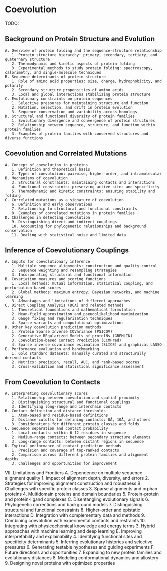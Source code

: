 # Coevolution

TODO:

## Background on Protein Structure and Evolution

    A. Overview of protein folding and the sequence-structure relationship
       1. Protein structure hierarchy: primary, secondary, tertiary, and quaternary structure
       2. Thermodynamic and kinetic aspects of protein folding
       3. Experimental methods to study protein folding: spectroscopy, calorimetry, and single-molecule techniques
    B. Sequence determinants of protein structure
       1. Role of amino acid properties: size, charge, hydrophobicity, and polarity
       2. Secondary structure propensities of amino acids
       3. Local and global interactions stabilizing protein structure
    C. Evolutionary constraints on protein sequences
       1. Selective pressures for maintaining structure and function
       2. Mutation, selection, and drift in protein evolution
       3. Sequence conservation and variability across homologs
    D. Structural and functional diversity of protein families
       1. Evolutionary divergence and convergence of protein structures
       2. Relationship between sequence, structure, and function within protein families
       3. Examples of protein families with conserved structures and diverse functions

## Coevolution and Correlated Mutations

    A. Concept of coevolution in proteins
       1. Definition and theoretical basis
       2. Types of coevolution: pairwise, higher-order, and intramolecular
    B. Mechanisms of coevolution
       3. Structural constraints: maintaining contacts and interactions
       4. Functional constraints: preserving active sites and specificity
       5. Thermodynamic and kinetic constraints: ensuring stability and folding
    C. Correlated mutations as a signature of coevolution
       6. Definition and early observations
       7. Relationship to structural and functional constraints
       8. Examples of correlated mutations in protein families
    D. Challenges in detecting coevolution
       9. Distinguishing direct and indirect couplings
       10. Accounting for phylogenetic relationships and background conservation
       11. Dealing with statistical noise and limited data

## Inference of Coevolutionary Couplings
    A. Inputs for coevolutionary inference
       1. Multiple sequence alignments: construction and quality control
       2. Sequence weighting and resampling strategies
       3. Incorporating structural and functional information
    B. Covariation measures and scoring functions
       1. Local methods: mutual information, statistical coupling, and perturbation-based scores
       2. Global methods: maximum entropy, Bayesian networks, and machine learning
       3. Advantages and limitations of different approaches
    C. Direct Coupling Analysis (DCA) and related methods
       1. Theoretical foundations and mathematical formulation
       2. Mean-field approximation and pseudolikelihood maximization
       3. Gauge fixing and regularization techniques
       4. Sparse variants and computational optimizations
    D. Other key coevolution prediction methods
       1. Protein Sparse Inverse COVariance (PSICOV)
       2. Generative REgularized ModeLs of proteINs (GREMLIN)
       3. Coevolution-based Contact Prediction (CCMPred)
       4. Sparse inverse covariance estimation (SLICE) and graphical LASSO
    E. Performance evaluation and benchmarking
       1. Gold standard datasets: manually curated and structurally derived contacts
       2. Metrics: precision, recall, AUC, and rank-based scores
       3. Cross-validation and statistical significance assessment

## From Coevolution to Contacts
    A. Interpreting coevolutionary scores
       1. Relationship between coevolution and spatial proximity
       2. Distinguishing structural and functional couplings
       3. Identifying long-range and interchain contacts
    B. Contact definition and distance thresholds
       1. Atom-based and residue-based definitions
       2. Distance cutoffs for defining contacts: 8Å, 10Å, and others
       3. Considerations for different protein classes and folds
    C. Sequence separation and contact probability
       1. Local contacts: within 6-12 residues in sequence
       2. Medium-range contacts: between secondary structure elements
       3. Long-range contacts: between distant regions in sequence
    D. Typical performance of contact prediction methods
       1. Precision and coverage of top-ranked contacts
       2. Comparison across different protein families and alignment depths
       3. Challenges and opportunities for improvement

VII. Limitations and Frontiers
     A. Dependence on multiple sequence alignment quality
        1. Impact of alignment depth, diversity, and errors
        2. Strategies for improving alignment construction and robustness
     B. Challenges with specific protein classes
        3. Sparse alignments and orphan proteins
        4. Multidomain proteins and domain boundaries
        5. Protein-protein and protein-ligand complexes
     C. Disentangling evolutionary signals
        6. Phylogenetic corrections and background models
        7. Distinguishing structural and functional constraints
        8. Higher-order and epistatic interactions
     D. Integration with complementary data and methods
        9. Combining coevolution with experimental contacts and restraints
        10. Integrating with physicochemical knowledge and energy terms
        3. Hybrid approaches with machine learning and deep learning
     E. Improving interpretability and explainability
        4. Identifying functional sites and specificity determinants
        5. Inferring evolutionary histories and selective pressures
        6. Generating testable hypotheses and guiding experiments
     F. Future directions and opportunities
        7. Expanding to new protein families and evolutionary distances
        8. Modeling conformational dynamics and allostery
        9. Designing novel proteins with optimized properties

<!-- REFERENCES -->

[^gobel1994correlated]: Göbel, U., Sander, C., Schneider, R., & Valencia, A. (1994). Correlated mutations and residue contacts in proteins. *Proteins: Structure, Function, and Bioinformatics, 18*(4), 309-317.
[^shindyalov1994can]: Shindyalov, I. N., Kolchanov, N. A., & Sander, C. (1994). Can three-dimensional contacts in protein structures be predicted by analysis of correlated mutations? *Protein Engineering, Design and Selection, 7*(3), 349-358. DOI: [10.1093/protein/7.3.349](https://doi.org/10.1093/protein/7.3.349)
[^kamisetty2013assessing]: Kamisetty, H., Ovchinnikov, S., & Baker, D. (2013). Assessing the utility of coevolution-based residue–residue contact predictions in a sequence-and structure-rich era. *Proceedings of the National Academy of Sciences, 110*(39), 15674-15679. DOI: [10.1073/pnas.1314045110](https://doi.org/10.1073/pnas.1314045110)
[^sulkowska2012genomics]: Sułkowska, J. I., Morcos, F., Weigt, M., Hwa, T., & Onuchic, J. N. (2012). Genomics-aided structure prediction. *Proceedings of the National Academy of Sciences, 109*(26), 10340-10345. DOI: [10.1073/pnas.1207864109](https://doi.org/10.1073/pnas.1207864109)
[^morcos2011direct]: Morcos, F., Pagnani, A., Lunt, B., Bertolino, A., Marks, D. S., Sander, C., ... & Weigt, M. (2011). Direct-coupling analysis of residue coevolution captures native contacts across many protein families. *Proceedings of the National Academy of Sciences, 108*(49), E1293-E1301. DOI: [10.1073/pnas.1111471108](https://doi.org/10.1073/pnas.1111471108)
[^burger2008accurate]: Burger, L., & Van Nimwegen, E. (2008). Accurate prediction of protein–protein interactions from sequence alignments using a Bayesian method. *Molecular systems biology, 4*(1), 165. DOI: [10.1038/msb4100203](https://doi.org/10.1038/msb4100203)
[^burger2010disentangling]: Burger, L., & Van Nimwegen, E. (2010). Disentangling direct from indirect co-evolution of residues in protein alignments. *PLoS computational biology, 6*(1), e1000633. DOI: [10.1371/journal.pcbi.1000633](10.1371/journal.pcbi.1000633)
[^hockenberry2019evolutionary]: Hockenberry, A. J., & Wilke, C. O. (2019). Evolutionary couplings detect side-chain interactions. *PeerJ, 7*, e7280. DOI: [10.7717/peerj.7280](https://doi.org/10.7717/peerj.7280)

